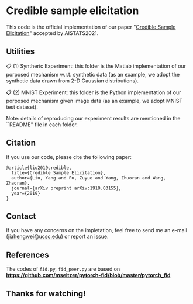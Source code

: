 # Credible sample elicitation

This code is the official implementation of our paper "[Credible Sample Elicitation](https://arxiv.org/abs/1910.03155)" accepted by AISTATS2021.

## Utilities

📋 (1) Syntheric Experiment: this folder is the Matlab implementation of our porposed mechanism w.r.t. synthetic data (as an example, we adopt the synthetic data drawn from 2-D Gaussian distributions).

📋 (2) MNIST Experiment: this folder is the Python implementation of our porposed mechanism given image data (as an example, we adopt MNIST test dataset).

Note: details of reproducing our experiment results are mentioned in the ``README" file in each folder.

## Citation

If you use our code, please cite the following paper:

```
@article{liu2019credible,
  title={Credible Sample Elicitation},
  author={Liu, Yang and Fu, Zuyue and Yang, Zhuoran and Wang, Zhaoran},
  journal={arXiv preprint arXiv:1910.03155},
  year={2019}
}
```


## Contact

If you have any concerns on the impletation, feel free to send me an e-mail (jiahengwei@ucsc.edu) or report an issue.


## References

The codes of  `fid.py`,  `fid_peer.py` are based on **https://github.com/mseitzer/pytorch-fid/blob/master/pytorch_fid**



## Thanks for watching!

